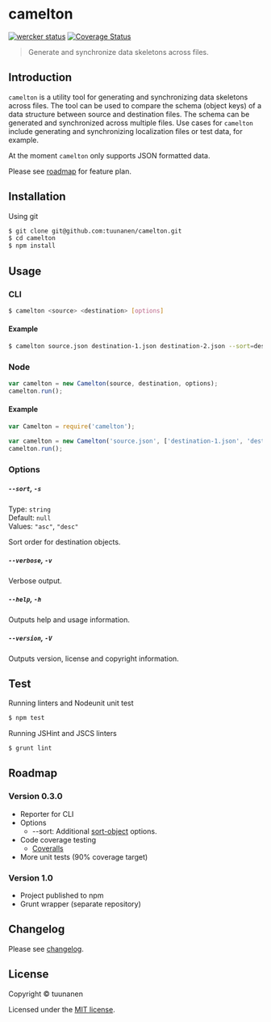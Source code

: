 camelton
========

[![wercker status](https://app.wercker.com/status/e8efc33471deb952a82c2d272ffb769d/s "wercker status")](https://app.wercker.com/project/bykey/e8efc33471deb952a82c2d272ffb769d)
[![Coverage Status](https://coveralls.io/repos/tuunanen/camelton/badge.png?branch=coverage)](https://coveralls.io/r/tuunanen/camelton?branch=coverage)

> Generate and synchronize data skeletons across files.

## Introduction
`camelton` is a utility tool for generating and synchronizing data skeletons
across files. The tool can be used to compare the schema (object keys) of a data
structure between source and destination files. The schema can be generated and
synchronized across multiple files. Use cases for `camelton` include generating
and synchronizing localization files or test data, for example.

At the moment `camelton` only supports JSON formatted data.

Please see
[roadmap](https://github.com/tuunanen/camelton#roadmap) for feature plan.

## Installation

Using git

```sh
$ git clone git@github.com:tuunanen/camelton.git
$ cd camelton
$ npm install
```

## Usage

### CLI

```sh
$ camelton <source> <destination> [options]
```

#### Example

```sh
$ camelton source.json destination-1.json destination-2.json --sort=desc
```

### Node

```js
var camelton = new Camelton(source, destination, options);
camelton.run();
```

#### Example

```js
var Camelton = require('camelton');

var camelton = new Camelton('source.json', ['destination-1.json', 'destination-2.json'], {sort: 'desc'});
camelton.run();
```

### Options

##### `--sort`, `-s`

Type: `string`  
Default: `null`  
Values: `"asc"`, `"desc"`

Sort order for destination objects.

##### `--verbose`, `-v`

Verbose output.

##### `--help`, `-h`

Outputs help and usage information.

##### `--version`, `-V`

Outputs version, license and copyright information.

## Test

Running linters and Nodeunit unit test

```sh
$ npm test
```

Running JSHint and JSCS linters

```sh
$ grunt lint
```

## Roadmap

### Version 0.3.0
* Reporter for CLI
* Options
  * --sort: Additional [sort-object](https://www.npmjs.org/package/sort-object) options.
* Code coverage testing
  * [Coveralls](https://coveralls.io/)
* More unit tests (90% coverage target)

### Version 1.0
* Project published to npm
* Grunt wrapper (separate repository)

## Changelog

Please see [changelog](https://github.com/tuunanen/camelton/blob/master/CHANGELOG.md).

## License

Copyright &copy; tuunanen

Licensed under the [MIT license](https://github.com/tuunanen/camelton/blob/master/LICENSE).
